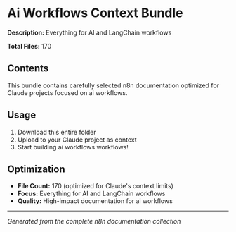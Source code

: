 # Ai Workflows Context Bundle

**Description:** Everything for AI and LangChain workflows

**Total Files:** 170

## Contents

This bundle contains carefully selected n8n documentation optimized for Claude projects focused on ai workflows.

## Usage

1. Download this entire folder
2. Upload to your Claude project as context
3. Start building ai workflows workflows!

## Optimization

- **File Count:** 170 (optimized for Claude's context limits)
- **Focus:** Everything for AI and LangChain workflows
- **Quality:** High-impact documentation for ai workflows

---

*Generated from the complete n8n documentation collection*
